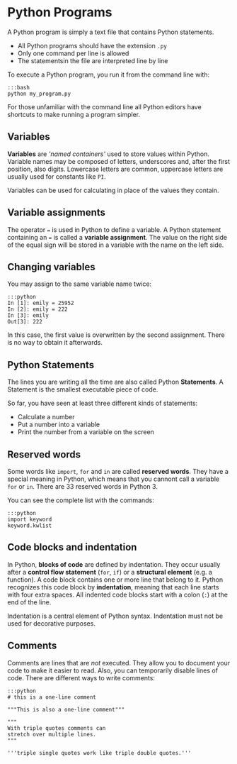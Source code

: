 
# Python Programs

A Python program is simply a text file that contains Python statements.

* All Python programs should have the extension `.py`
* Only one command per line is allowed
* The statementsin the file are interpreted line by line

To execute a Python program, you run it from the command line with:

    :::bash
    python my_program.py

For those unfamiliar with the command line all Python editors have shortcuts to make running a program simpler.

## Variables

**Variables** are *'named containers'* used to store values within Python. Variable names may be composed of letters, underscores and, after the first position, also digits.
Lowercase letters are common, uppercase letters are usually used for constants like `PI`.

Variables can be used for calculating in place of the values they contain.


## Variable assignments

The operator `=` is used in Python to define a variable. A Python statement containing an `=` is called a **variable assignment**. The value on the right side of the equal sign will be stored in a variable with the name on the left side.


## Changing variables

You may assign to the same variable name twice:

    :::python
    In [1]: emily = 25952
    In [2]: emily = 222
    In [3]: emily
    Out[3]: 222

In this case, the first value is overwritten by the second assignment. There is no way to obtain it afterwards.


## Python Statements

The lines you are writing all the time are also called Python **Statements**. A Statement is the smallest executable piece of code.

So far, you have seen at least three different kinds of statements:

* Calculate a number
* Put a number into a variable
* Print the number from a variable on the screen

## Reserved words

Some words like `import`, `for` and `in` are called **reserved words**. They have a special meaning in Python, which means that you cannont call a variable `for` or `in`. There are 33 reserved words in Python 3.

You can see the complete list with the commands:

    :::python
    import keyword
    keyword.kwlist


## Code blocks and indentation

In Python, **blocks of code** are defined by indentation. They occur usually after a **control flow statement** (`for`, `if`) or a **structural element** (e.g. a function). A code block contains one or more line that belong to it. Python recognizes this code block by **indentation**, meaning that each line starts with four extra spaces.
All indented code blocks start with a colon (`:`) at the end of the line.

Indentation is a central element of Python syntax. Indentation must not be used for decorative purposes.


## Comments

Comments are lines that are *not* executed. They allow you to document your code to make it easier to read. Also, you can temporarily disable lines of code. There are different ways to write comments:

    :::python
    # this is a one-line comment

    """This is also a one-line comment"""

    """
    With triple quotes comments can
    stretch over multiple lines.
    """

    '''triple single quotes work like triple double quotes.'''
